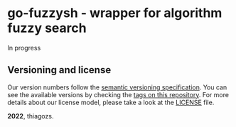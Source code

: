 # go-fuzzysh -  wrapper for algorithm fuzzy search

In progress

## Versioning and license

Our version numbers follow the [semantic versioning specification](http://semver.org/). You can see the available versions by checking the [tags on this repository](https://github.com/thiagozs/go-fuzzysh/tags). For more details about our license model, please take a look at the [LICENSE](LICENSE) file.

**2022**, thiagozs.